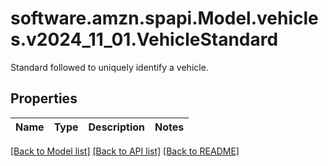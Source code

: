 # software.amzn.spapi.Model.vehicles.v2024_11_01.VehicleStandard
Standard followed to uniquely identify a vehicle.

## Properties

Name | Type | Description | Notes
------------ | ------------- | ------------- | -------------

[[Back to Model list]](../README.md#documentation-for-models) [[Back to API list]](../README.md#documentation-for-api-endpoints) [[Back to README]](../README.md)


